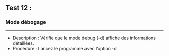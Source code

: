 ## Test 12 :
### Mode débogage

-------
- Description : Vérifie que le mode debug (-d) affiche des informations détaillées.
- Procédure : Lancez le programme avec l’option -d

